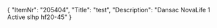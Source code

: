 {
  "ItemNr": "205404",
  "Title": "test",
  "Description": "Dansac NovaLife 1 Active slhp hf20-45"
}